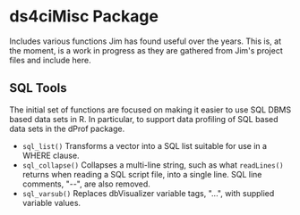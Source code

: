 
<!-- README.md is generated from README.Rmd. Please edit that file -->
ds4ciMisc Package
=================

Includes various functions Jim has found useful over the years. This is, at the moment, is a work in progress as they are gathered from Jim's project files and include here.

SQL Tools
---------

The initial set of functions are focused on making it easier to use SQL DBMS based data sets in R. In particular, to support data profiling of SQL based data sets in the dProf package.

-   `sql_list()` Transforms a vector into a SQL list suitable for use in a WHERE clause.
-   `sql_collapse()` Collapses a multi-line string, such as what `readLines()` returns when reading a SQL script file, into a single line. SQL line comments, "--", are also removed.
-   `sql_varsub()` Replaces dbVisualizer variable tags, "${...}$", with supplied variable values.
